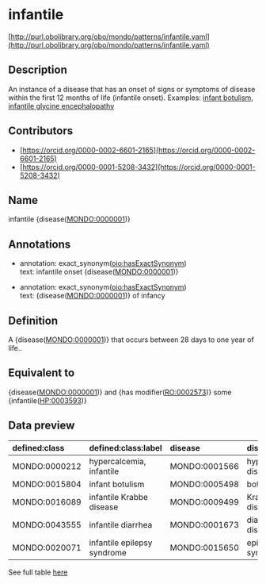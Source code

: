 # infantile 

[http://purl.obolibrary.org/obo/mondo/patterns/infantile.yaml](http://purl.obolibrary.org/obo/mondo/patterns/infantile.yaml)
## Description 

An instance of a disease that has an onset of signs or symptoms of disease within the first 12 months of life (infantile onset).
Examples: [infant botulism](http://purl.obolibrary.org/obo/MONDO_0015804), [infantile glycine encephalopathy](http://purl.obolibrary.org/obo/MONDO_0017354)
## Contributors 
* [https://orcid.org/0000-0002-6601-2165](https://orcid.org/0000-0002-6601-2165) 
* [https://orcid.org/0000-0001-5208-3432](https://orcid.org/0000-0001-5208-3432) 
## Name 

infantile {disease\([MONDO:0000001](http://purl.obolibrary.org/obo/MONDO_0000001)\)}

## Annotations 

* annotation: exact_synonym\([oio:hasExactSynonym](http://purl.obolibrary.org/obo/oio_hasExactSynonym)\)  
text: infantile onset {disease\([MONDO:0000001](http://purl.obolibrary.org/obo/MONDO_0000001)\)}

* annotation: exact_synonym\([oio:hasExactSynonym](http://purl.obolibrary.org/obo/oio_hasExactSynonym)\)  
text: {disease\([MONDO:0000001](http://purl.obolibrary.org/obo/MONDO_0000001)\)} of infancy

## Definition 

A {disease\([MONDO:0000001](http://purl.obolibrary.org/obo/MONDO_0000001)\)} that occurs between 28 days to one year of life..

## Equivalent to 

{disease\([MONDO:0000001](http://purl.obolibrary.org/obo/MONDO_0000001)\)} and {has modifier\([RO:0002573](http://purl.obolibrary.org/obo/RO_0002573)\)} some {infantile\([HP:0003593](http://purl.obolibrary.org/obo/HP_0003593)\)}

## Data preview 
| defined:class                                | defined:class:label         | disease                                      | disease:label         |
|:---------------------------------------------|:----------------------------|:---------------------------------------------|:----------------------|
| MONDO:0000212 | hypercalcemia, infantile    | MONDO:0001566 | hypercalcemia disease |
| MONDO:0015804 | infant botulism             | MONDO:0005498 | botulism              |
| MONDO:0016089 | infantile Krabbe disease    | MONDO:0009499 | Krabbe disease        |
| MONDO:0043555 | infantile diarrhea          | MONDO:0001673 | diarrheal disease     |
| MONDO:0020071 | infantile epilepsy syndrome | MONDO:0015650 | epilepsy syndrome     |

See full table [here](https://github.com/monarch-initiative/mondo/blob/master/src/patterns/data/matches/infantile.tsv) 
